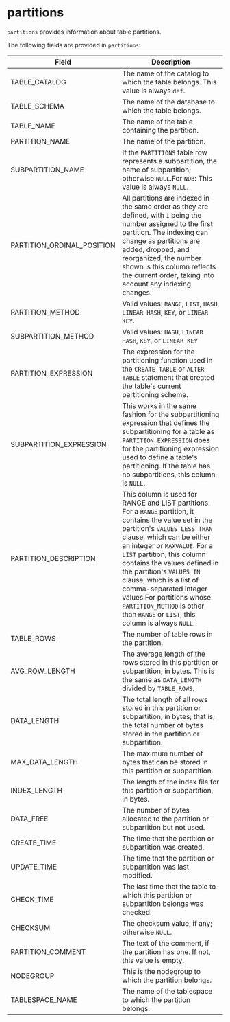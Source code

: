 # partitions

`partitions` provides information about table partitions.

The following fields are provided in `partitions`:

| **Field**                  | **Description**                                              |
| -------------------------- | ------------------------------------------------------------ |
| TABLE_CATALOG              | The name of the catalog to which the table belongs. This value is always `def`. |
| TABLE_SCHEMA               | The name of the database to which the table belongs.         |
| TABLE_NAME                 | The name of the table containing the partition.              |
| PARTITION_NAME             | The name of the partition.                                   |
| SUBPARTITION_NAME          | If the `PARTITIONS` table row represents a subpartition, the name of subpartition; otherwise `NULL`.For `NDB`: This value is always `NULL`. |
| PARTITION_ORDINAL_POSITION | All partitions are indexed in the same order as they are defined, with `1` being the number assigned to the first partition. The indexing can change as partitions are added, dropped, and reorganized; the number shown is this column reflects the current order, taking into account any indexing changes. |
| PARTITION_METHOD           | Valid values: `RANGE`, `LIST`, `HASH`, `LINEAR HASH`, `KEY`, or `LINEAR KEY`. |
| SUBPARTITION_METHOD        | Valid values: `HASH`, `LINEAR HASH`, `KEY`, or `LINEAR KEY`  |
| PARTITION_EXPRESSION       | The expression for the partitioning function used in the `CREATE TABLE` or `ALTER TABLE` statement that created the table's current partitioning scheme. |
| SUBPARTITION_EXPRESSION    | This works in the same fashion for the subpartitioning expression that defines the subpartitioning for a table as `PARTITION_EXPRESSION` does for the partitioning expression used to define a table's partitioning. If the table has no subpartitions, this column is `NULL`. |
| PARTITION_DESCRIPTION      | This column is used for RANGE and LIST partitions. For a `RANGE` partition, it contains the value set in the partition's `VALUES LESS THAN` clause, which can be either an integer or `MAXVALUE`. For a `LIST` partition, this column contains the values defined in the partition's `VALUES IN` clause, which is a list of comma-separated integer values.For partitions whose `PARTITION_METHOD` is other than `RANGE` or `LIST`, this column is always `NULL`. |
| TABLE_ROWS                 | The number of table rows in the partition.                   |
| AVG_ROW_LENGTH             | The average length of the rows stored in this partition or subpartition, in bytes. This is the same as `DATA_LENGTH` divided by `TABLE_ROWS`. |
| DATA_LENGTH                | The total length of all rows stored in this partition or subpartition, in bytes; that is, the total number of bytes stored in the partition or subpartition. |
| MAX_DATA_LENGTH            | The maximum number of bytes that can be stored in this partition or subpartition. |
| INDEX_LENGTH               | The length of the index file for this partition or subpartition, in bytes. |
| DATA_FREE                  | The number of bytes allocated to the partition or subpartition but not used. |
| CREATE_TIME                | The time that the partition or subpartition was created.     |
| UPDATE_TIME                | The time that the partition or subpartition was last modified. |
| CHECK_TIME                 | The last time that the table to which this partition or subpartition belongs was checked. |
| CHECKSUM                   | The checksum value, if any; otherwise `NULL`.                |
| PARTITION_COMMENT          | The text of the comment, if the partition has one. If not, this value is empty. |
| NODEGROUP                  | This is the nodegroup to which the partition belongs.        |
| TABLESPACE_NAME            | The name of the tablespace to which the partition belongs.   |
